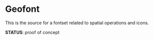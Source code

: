 # Geofont

This is the source for a fontset related to spatial operations and icons.

**STATUS**: proof of concept
